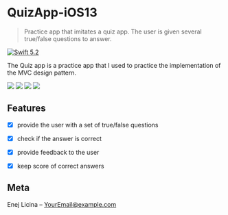 # QuizApp-iOS13

> Practice app that imitates a quiz app. The user is given several true/false questions to answer.

[![Swift 5.2][swift-image]][swift-url]

The Quiz app is a practice app that I used to practice the implementation of the MVC design pattern.

![](header.png)
![](https://github.com/EnejL/Readme-images/blob/master/QuizApp-iOS13/Simulator%20Screen%20Shot%20-%20iPhone%2011%20Pro%20-%202020-04-20%20at%2021.46.57.png)
![](https://github.com/EnejL/Readme-images/blob/master/QuizApp-iOS13/Simulator%20Screen%20Shot%20-%20iPhone%2011%20Pro%20-%202020-04-20%20at%2021.47.27.png)
![](https://github.com/EnejL/Readme-images/blob/master/QuizApp-iOS13/Simulator%20Screen%20Shot%20-%20iPhone%2011%20Pro%20-%202020-04-20%20at%2021.47.31.png)

## Features

- [x] provide the user with a set of true/false questions
- [x] check if the answer is correct
- [x] provide feedback to the user
- [x] keep score of correct answers


## Meta

Enej Licina – YourEmail@example.com

[swift-image]:https://img.shields.io/badge/swift-5.2-orange.svg
[swift-url]: https://swift.org/

